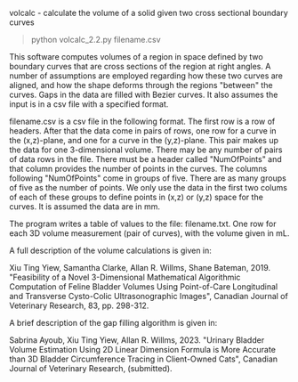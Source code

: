 volcalc - calculate the volume of a solid given two cross sectional boundary curves

> python volcalc_2.2.py filename.csv

This software computes volumes of a region in space defined by two boundary curves that
are cross sections of the region at right angles.  A number of assumptions are employed
regarding how these two curves are aligned, and how the shape deforms through the regions
"between" the curves.  Gaps in the data are filled with Bezier curves.  It also assumes
the input is in a csv file with a specified format.

filename.csv is a csv file in the following format.  The first row is a row of headers.
After that the data come in pairs of rows, one row for a curve in the (x,z)-plane, and one
for a curve in the (y,z)-plane.  This pair makes up the data for one 3-dimensional volume.
There may be any number of pairs of data rows in the file.  There must be a header called
"NumOfPoints" and that column provides the number of points in the curves.  The columns
following "NumOfPoints" come in groups of five.  There are as many groups of five as the
number of points.  We only use the data in the first two colums of each of these groups 
to define points in (x,z) or (y,z) space for the curves.  It is assumed the data are in mm.

The program writes a table of values to the file: filename.txt.  One row for
each 3D volume measurement (pair of curves), with the volume given in mL.

A full description of the volume calculations is given in:

Xiu Ting Yiew, Samantha Clarke, Allan R. Willms, Shane Bateman, 2019. "Feasibility of a
Novel 3-Dimensional Mathematical Algorithmic Computation of Feline Bladder Volumes Using
Point-of-Care Longitudinal and Transverse Cysto-Colic Ultrasonographic Images", Canadian
Journal of Veterinary Research, 83, pp. 298-312.

A brief description of the gap filling algorithm is given in:

Sabrina Ayoub, Xiu Ting Yiew, Allan R. Willms, 2023.  "Urinary Bladder Volume Estimation
Using 2D Linear Dimension Formula is More Accurate than 3D Bladder Circumference Tracing
in Client-Owned Cats", Canadian Journal of Veterinary Research, (submitted).
